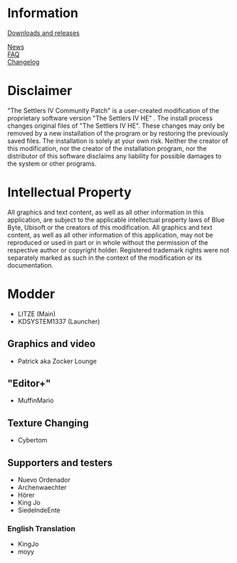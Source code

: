   # Information
[Downloads and releases](https://github.com/LitzeYT/Settlers4Patch/releases)

[News](https://github.com/LitzeYT/Settlers4Patch/blob/master/NewsEN.md)  
[FAQ](https://github.com/LitzeYT/Settlers4Patch/blob/master/FAQEN.md)  
[Changelog](https://github.com/LitzeYT/Settlers4Patch/blob/master/ChangeLogEN.md)  

# Disclaimer
"The Settlers IV Community Patch" is a user-created modification of the proprietary software version "The Settlers IV HE" . The install process changes original files of "The Settlers IV HE". These changes may only be removed by a new installation of the program or by restoring the previously saved files. The installation is solely at your own risk. Neither the creator of this modification, nor the creator of the installation program, nor the distributor of this software disclaims any liability for possible damages to the system or other programs.

# Intellectual Property
All graphics and text content, as well as all other information in this application, are subject to the applicable intellectual property laws of Blue Byte, Ubisoft or the creators of this modification. All graphics and text content, as well as all other information of this application, may not be reproduced or used in part or in whole without the permission of the respective author or copyright holder. Registered trademark rights were not separately marked as such in the context of the modification or its documentation.

# Modder
- LITZE (Main)
- KDSYSTEM1337 (Launcher)

## Graphics and video 
- Patrick aka Zocker Lounge

## "Editor+"
- MuffinMario 

## Texture Changing
- Cybertom 

## Supporters and testers
- Nuevo Ordenador
- Archenwaechter
- Hörer 
- King Jo
- SiedelndeEnte

### English Translation
- KingJo
- moyy
